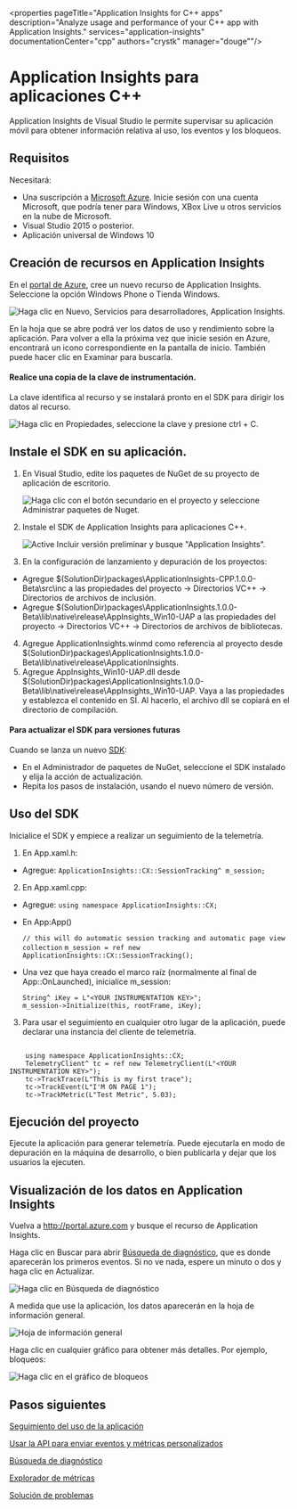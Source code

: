 <properties pageTitle="Application Insights for C++ apps" description="Analyze usage and performance of your C++ app with Application Insights." services="application-insights" documentationCenter="cpp" authors="crystk" manager="douge""/>

<tags 
    ms.service="application-insights" 
    ms.workload="mobile" 
    ms.tgt_pltfrm="universal" 
    ms.devlang="na" 
    ms.topic="article" 
	ms.date="11/17/2015" 
    ms.author="crystk"/>

# Application Insights para aplicaciones C++

Application Insights de Visual Studio le permite supervisar su aplicación móvil para obtener información relativa al uso, los eventos y los bloqueos.

## Requisitos

Necesitará:

* Una suscripción a [Microsoft Azure](http://azure.com). Inicie sesión con una cuenta Microsoft, que podría tener para Windows, XBox Live u otros servicios en la nube de Microsoft.
* Visual Studio 2015 o posterior.
* Aplicación universal de Windows 10

## Creación de recursos en Application Insights

En el [portal de Azure][portal], cree un nuevo recurso de Application Insights. Seleccione la opción Windows Phone o Tienda Windows.

![Haga clic en Nuevo, Servicios para desarrolladores, Application Insights.](./media/app-insights-windows-cpp/01-universal.png)

En la hoja que se abre podrá ver los datos de uso y rendimiento sobre la aplicación. Para volver a ella la próxima vez que inicie sesión en Azure, encontrará un icono correspondiente en la pantalla de inicio. También puede hacer clic en Examinar para buscarla.

####  Realice una copia de la clave de instrumentación.

La clave identifica al recurso y se instalará pronto en el SDK para dirigir los datos al recurso.

![Haga clic en Propiedades, seleccione la clave y presione ctrl + C.](./media/app-insights-windows-cpp/02-props-asp.png)

## <a name="sdk"></a> Instale el SDK en su aplicación.


1. En Visual Studio, edite los paquetes de NuGet de su proyecto de aplicación de escritorio.

    ![Haga clic con el botón secundario en el proyecto y seleccione Administrar paquetes de Nuget.](./media/app-insights-windows-cpp/03-nuget.png)

2. Instale el SDK de Application Insights para aplicaciones C++.

    ![Active **Incluir versión preliminar** y busque "Application Insights".](./media/app-insights-windows-cpp/04-nuget.png)

3. En la configuración de lanzamiento y depuración de los proyectos:
  - Agregue $(SolutionDir)packages\\ApplicationInsights-CPP.1.0.0-Beta\\src\\inc a las propiedades del proyecto -> Directorios VC++ -> Directorios de archivos de inclusión.
  - Agregue $(SolutionDir)packages\\ApplicationInsights.1.0.0-Beta\\lib\\native<TIPO DE PLATAFORMA>\\release\\AppInsights\_Win10-UAP a las propiedades del proyecto -> Directorios VC++ -> Directorios de archivos de bibliotecas.

4. Agregue ApplicationInsights.winmd como referencia al proyecto desde $(SolutionDir)packages\\ApplicationInsights.1.0.0-Beta\\lib\\native<TIPO DE PLATAFORMA>\\release\\ApplicationInsights.
5. Agregue AppInsights\_Win10-UAP.dll desde $(SolutionDir)packages\\ApplicationInsights.1.0.0-Beta\\lib\\native<TIPO DE PLATAFORMA>\\release\\AppInsights\_Win10-UAP. Vaya a las propiedades y establezca el contenido en SÍ. Al hacerlo, el archivo dll se copiará en el directorio de compilación.


#### Para actualizar el SDK para versiones futuras

Cuando se lanza un nuevo [SDK](app-insights-release-notes-windows-cpp.md):

* En el Administrador de paquetes de NuGet, seleccione el SDK instalado y elija la acción de actualización.
* Repita los pasos de instalación, usando el nuevo número de versión.

## Uso del SDK

Inicialice el SDK y empiece a realizar un seguimiento de la telemetría.

1. En App.xaml.h: 
  - Agregue: `ApplicationInsights::CX::SessionTracking^ m_session;`
2. En App.xaml.cpp:
  - Agregue: `using namespace ApplicationInsights::CX;`

  - En App:App()
	
     `// this will do automatic session tracking and automatic page view collection` `m_session = ref new ApplicationInsights::CX::SessionTracking();`

  - Una vez que haya creado el marco raíz (normalmente al final de App::OnLaunched), inicialice m\_session:
	
    ```
    String^ iKey = L"<YOUR INSTRUMENTATION KEY>";
    m_session->Initialize(this, rootFrame, iKey);
	```

3. Para usar el seguimiento en cualquier otro lugar de la aplicación, puede declarar una instancia del cliente de telemetría.


```

    using namespace ApplicationInsights::CX;
    TelemetryClient^ tc = ref new TelemetryClient(L"<YOUR INSTRUMENTATION KEY>");
	tc->TrackTrace(L"This is my first trace");
    tc->TrackEvent(L"I'M ON PAGE 1");
    tc->TrackMetric(L"Test Metric", 5.03);
```


## <a name="run"></a> Ejecución del proyecto

Ejecute la aplicación para generar telemetría. Puede ejecutarla en modo de depuración en la máquina de desarrollo, o bien publicarla y dejar que los usuarios la ejecuten.

## Visualización de los datos en Application Insights

Vuelva a http://portal.azure.com y busque el recurso de Application Insights.

Haga clic en Buscar para abrir [Búsqueda de diagnóstico][diagnostic], que es donde aparecerán los primeros eventos. Si no ve nada, espere un minuto o dos y haga clic en Actualizar.

![Haga clic en Búsqueda de diagnóstico](./media/app-insights-windows-cpp/21-search.png)

A medida que use la aplicación, los datos aparecerán en la hoja de información general.

![Hoja de información general](./media/app-insights-windows-cpp/22-oview.png)

Haga clic en cualquier gráfico para obtener más detalles. Por ejemplo, bloqueos:

![Haga clic en el gráfico de bloqueos](./media/app-insights-windows-cpp/23-crashes.png)


## <a name="usage"></a>Pasos siguientes

[Seguimiento del uso de la aplicación][track]

[Usar la API para enviar eventos y métricas personalizados][api]

[Búsqueda de diagnóstico][diagnostic]

[Explorador de métricas][metrics]

[Solución de problemas][qna]



<!--Link references-->

[api]: app-insights-api-custom-events-metrics.md
[diagnostic]: app-insights-diagnostic-search.md
[metrics]: app-insights-metrics-explorer.md
[portal]: http://portal.azure.com/
[qna]: app-insights-troubleshoot-faq.md
[track]: app-insights-api-custom-events-metrics.md

 

<!---HONumber=AcomDC_1125_2015-->